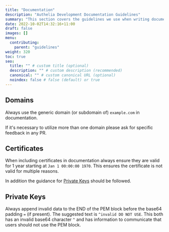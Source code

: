 ```yaml
---
title: "Documentation"
description: "Authelia Development Documentation Guidelines"
summary: "This section covers the guidelines we use when writing documentation."
date: 2022-10-02T14:32:16+11:00
draft: false
images: []
menu:
  contributing:
    parent: "guidelines"
weight: 320
toc: true
seo:
  title: "" # custom title (optional)
  description: "" # custom description (recommended)
  canonical: "" # custom canonical URL (optional)
  noindex: false # false (default) or true
---
```


## Domains

Always use the generic domain (or subdomain of) `example.com` in documentation.

If it's necessary to utilize more than one domain please ask for specific feedback in any PR.

## Certificates

When including certificates in documentation always ensure they are valid for 1 year starting at `Jan 1 00:00:00 1970`.
This ensures the certificate is not valid for multiple reasons.

In addition the guidance for [Private Keys](#private-keys) should be followed.

## Private Keys

Always append invalid data to the END of the PEM block before the base64 padding `=` (if present). The suggested
text is `^invalid DO NOT USE`. This both has an invalid base64 character `^` and has information to communicate that
users should not use the PEM block.
